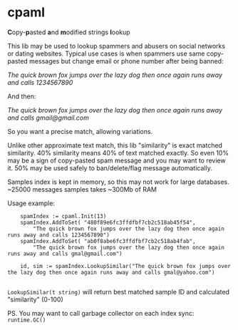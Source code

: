 # cpaml
**C**opy-**p**asted **a**nd **m**odified strings **l**ookup

This lib may be used to lookup spammers and abusers on social networks
or dating websites. Typical use cases is when spammers use same copy-pasted
messages but change email or phone number after being banned:

_The quick brown fox jumps over the lazy dog then once again runs away and calls 1234567890_

And then:

_The quick brown fox jumps over the lazy dog then once again runs away and calls gmail@gmail.com_

So you want a precise match, allowing variations.

Unlike other approximate text match, this lib "similarity" is exact matched similarity.
40% similarity means 40% of text matched exactly.
So even 10% may be a sign of copy-pasted spam message and you may want to review it.
50% may be used safely to ban/delete/flag message automatically.   


Samples index is kept in memory, so this may not work for large
databases. ~25000 messages samples takes ~300Mb of RAM

Usage example:

```
    spamIndex := cpaml.Init(13)
    spamIndex.AddToSet( "480f89e6fc3ffdfbf7cb2c518ab45f54",
        "The quick brown fox jumps over the lazy dog then once again runs away and calls 1234567890")
    spamIndex.AddToSet( "ab0f8abe6fc3ffdfbf7cb2c518ab4fab",
        "The quick brown fox jumps over the lazy dog then once again runs away and calls gmal@gmail.com")

    id, sim := spamIndex.LookupSimilar("The quick brown fox jumps over the lazy dog then once again runs away and calls gmal@yahoo.com")
    
```

`LookupSimilar(t string)` will return best matched sample ID and calculated "similarity" (0-100)

PS. You may want to call garbage collector on each index sync: `runtime.GC()`